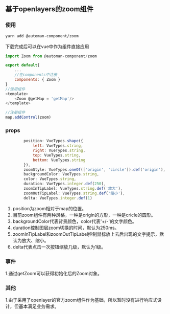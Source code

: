 ## 基于openlayers的zoom组件
### 使用

``` bash
yarn add @automan-component/zoom
```

下载完成后可以在vue中作为组件直接应用

``` javascript
import Zoom from @automan-component/zoom

export default{
	...
	//在components中注册
	components: { Zoom }
}
//使用组件
<template>
	<Zoom @getMap = 'getMap'/>
</template>

//注册组件
map.addControl(zoom)
```
### props

``` javascript
        position: VueTypes.shape({
			left: VueTypes.string,
			right: VueTypes.string,
			top: VueTypes.string,
			bottom: VueTypes.string
		}),
		zoomStyle: VueTypes.oneOf(['origin', 'circle']).def('origin'),
		backgroundColor: VueTypes.string,
		color: VueTypes.string,
		duration: VueTypes.integer.def(250),
		zoomInTipLabel: VueTypes.string.def('放大'),
		zoomOutTipLabel: VueTypes.string.def('缩小'),
		delta: VueTypes.integer.def(1)
```

 1. position为zoom相对于map的位置。
 2. 目前zoom组件有两种风格，一种是origin的方形，一种是cricle的圆形。
 3. backgroundColor代表背景颜色，color代表'+/-'的文字颜色。
 4. duration控制图层zoom切换的时间，默认为250ms。
 5. zoomInTipLabel和zoomOutTipLabel控制鼠标放上去后出现的文字提示，默认为放大、缩小。
 6. delta代表点击一次按钮缩放几级，默认为1级。

### 事件
1.通过getZoom可以获得初始化后的Zoom对象。

### 其他
1.由于采用了openlayer的官方zoom组件作为基础，所以暂时没有进行响应式设计，但基本满足业务需求。

